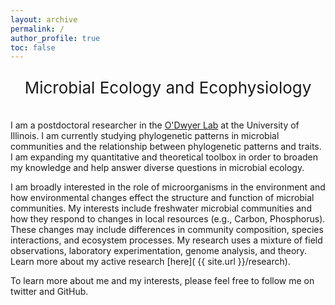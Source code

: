 ```yaml
---
layout: archive
permalink: /
author_profile: true
toc: false
---
```


<p style="text-align: center; font-size: 26px; margin-bottom: 36px;font-weight: 400">
  Microbial Ecology and Ecophysiology
</p>

I am a postdoctoral researcher in the [O'Dwyer Lab](https://publish.illinois.edu/odwyerlab/) at the University of Illinois. I am currently studying phylogenetic patterns in microbial communities and the relationship between phylogenetic patterns and traits. I am expanding my quantitative and theoretical toolbox in order to broaden my knowledge and help answer diverse questions in microbial ecology.

I am broadly interested in the role of microorganisms in the environment and how environmental changes effect the structure and function of microbial communities. My interests include freshwater microbial communities and how they respond to changes in local resources (e.g., Carbon, Phosphorus). These changes may include differences in community composition, species interactions, and ecosystem processes. My research uses a mixture of field observations, laboratory experimentation, genome analysis, and theory. Learn more about my active research [here]( {{ site.url }}/research).

To learn more about me and my interests, please feel free to follow me on twitter and GitHub.
